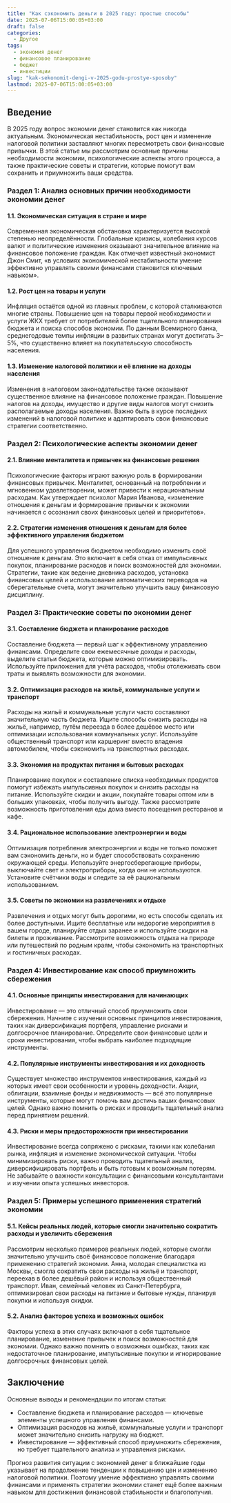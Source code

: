 ```yaml
---
title: "Как сэкономить деньги в 2025 году: простые способы"
date: 2025-07-06T15:00:05+03:00
draft: false
categories:
  - Другое
tags:
  - экономия денег
  - финансовое планирование
  - бюджет
  - инвестиции
slug: "kak-sekonomit-dengi-v-2025-godu-prostye-sposoby"
lastmod: 2025-07-06T15:00:05+03:00
---
```


## Введение

В 2025 году вопрос экономии денег становится как никогда актуальным. Экономическая нестабильность, рост цен и изменение налоговой политики заставляют многих пересмотреть свои финансовые привычки. В этой статье мы рассмотрим основные причины необходимости экономии, психологические аспекты этого процесса, а также практические советы и стратегии, которые помогут вам сохранить и приумножить ваши средства.

### Раздел 1: Анализ основных причин необходимости экономии денег

#### 1.1. Экономическая ситуация в стране и мире

Современная экономическая обстановка характеризуется высокой степенью неопределённости. Глобальные кризисы, колебания курсов валют и политические изменения оказывают значительное влияние на финансовое положение граждан. Как отмечает известный экономист Джон Смит, «в условиях экономической нестабильности умение эффективно управлять своими финансами становится ключевым навыком».

#### 1.2. Рост цен на товары и услуги

Инфляция остаётся одной из главных проблем, с которой сталкиваются многие страны. Повышение цен на товары первой необходимости и услуги ЖКХ требует от потребителей более тщательного планирования бюджета и поиска способов экономии. По данным Всемирного банка, среднегодовые темпы инфляции в развитых странах могут достигать 3–5%, что существенно влияет на покупательскую способность населения.

#### 1.3. Изменение налоговой политики и её влияние на доходы населения

Изменения в налоговом законодательстве также оказывают существенное влияние на финансовое положение граждан. Повышение налогов на доходы, имущество и другие виды налогов могут снизить располагаемые доходы населения. Важно быть в курсе последних изменений в налоговой политике и адаптировать свои финансовые стратегии соответственно.

### Раздел 2: Психологические аспекты экономии денег

#### 2.1. Влияние менталитета и привычек на финансовые решения

Психологические факторы играют важную роль в формировании финансовых привычек. Менталитет, основанный на потреблении и мгновенном удовлетворении, может привести к нерациональным расходам. Как утверждает психолог Мария Иванова, «изменение отношения к деньгам и формирование привычки к экономии начинается с осознания своих финансовых целей и приоритетов».

#### 2.2. Стратегии изменения отношения к деньгам для более эффективного управления бюджетом

Для успешного управления бюджетом необходимо изменить своё отношение к деньгам. Это включает в себя отказ от импульсивных покупок, планирование расходов и поиск возможностей для экономии. Стратегии, такие как ведение дневника расходов, установка финансовых целей и использование автоматических переводов на сберегательные счета, могут значительно улучшить вашу финансовую дисциплину.

### Раздел 3: Практические советы по экономии денег

#### 3.1. Составление бюджета и планирование расходов

Составление бюджета — первый шаг к эффективному управлению финансами. Определите свои ежемесячные доходы и расходы, выделите статьи бюджета, которые можно оптимизировать. Используйте приложения для учёта расходов, чтобы отслеживать свои траты и выявлять возможности для экономии.

#### 3.2. Оптимизация расходов на жильё, коммунальные услуги и транспорт

Расходы на жильё и коммунальные услуги часто составляют значительную часть бюджета. Ищите способы снизить расходы на жильё, например, путём переезда в более дешёвое место или оптимизации использования коммунальных услуг. Используйте общественный транспорт или каршеринг вместо владения автомобилем, чтобы сэкономить на транспортных расходах.

#### 3.3. Экономия на продуктах питания и бытовых расходах

Планирование покупок и составление списка необходимых продуктов помогут избежать импульсивных покупок и снизить расходы на питание. Используйте скидки и акции, покупайте товары оптом или в больших упаковках, чтобы получить выгоду. Также рассмотрите возможность приготовления еды дома вместо посещения ресторанов и кафе.

#### 3.4. Рациональное использование электроэнергии и воды

Оптимизация потребления электроэнергии и воды не только поможет вам сэкономить деньги, но и будет способствовать сохранению окружающей среды. Используйте энергосберегающие приборы, выключайте свет и электроприборы, когда они не используются. Установите счётчики воды и следите за её рациональным использованием.

#### 3.5. Советы по экономии на развлечениях и отдыхе

Развлечения и отдых могут быть дорогими, но есть способы сделать их более доступными. Ищите бесплатные или недорогие мероприятия в вашем городе, планируйте отдых заранее и используйте скидки на билеты и проживание. Рассмотрите возможность отдыха на природе или путешествий по родным краям, чтобы сэкономить на транспортных и гостиничных расходах.

### Раздел 4: Инвестирование как способ приумножить сбережения

#### 4.1. Основные принципы инвестирования для начинающих

Инвестирование — это отличный способ приумножить свои сбережения. Начните с изучения основных принципов инвестирования, таких как диверсификация портфеля, управление рисками и долгосрочное планирование. Определите свои финансовые цели и сроки инвестирования, чтобы выбрать наиболее подходящие инструменты.

#### 4.2. Популярные инструменты инвестирования и их доходность

Существует множество инструментов инвестирования, каждый из которых имеет свои особенности и уровень доходности. Акции, облигации, взаимные фонды и недвижимость — всё это популярные инструменты, которые могут помочь вам достичь ваших финансовых целей. Однако важно помнить о рисках и проводить тщательный анализ перед принятием решений.

#### 4.3. Риски и меры предосторожности при инвестировании

Инвестирование всегда сопряжено с рисками, такими как колебания рынка, инфляция и изменение экономической ситуации. Чтобы минимизировать риски, важно проводить тщательный анализ, диверсифицировать портфель и быть готовым к возможным потерям. Не забывайте о важности консультации с финансовыми консультантами и изучении опыта успешных инвесторов.

### Раздел 5: Примеры успешного применения стратегий экономии

#### 5.1. Кейсы реальных людей, которые смогли значительно сократить расходы и увеличить сбережения

Рассмотрим несколько примеров реальных людей, которые смогли значительно улучшить своё финансовое положение благодаря применению стратегий экономии. Анна, молодая специалистка из Москвы, смогла сократить свои расходы на жильё и транспорт, переехав в более дешёвый район и используя общественный транспорт. Иван, семейный человек из Санкт-Петербурга, оптимизировал свои расходы на питание и бытовые нужды, планируя покупки и используя скидки.

#### 5.2. Анализ факторов успеха и возможных ошибок

Факторы успеха в этих случаях включают в себя тщательное планирование, изменение привычек и поиск возможностей для экономии. Однако важно помнить о возможных ошибках, таких как недостаточное планирование, импульсивные покупки и игнорирование долгосрочных финансовых целей.

## Заключение

Основные выводы и рекомендации по итогам статьи:
- Составление бюджета и планирование расходов — ключевые элементы успешного управления финансами.
- Оптимизация расходов на жильё, коммунальные услуги и транспорт может значительно снизить нагрузку на бюджет.
- Инвестирование — эффективный способ приумножить сбережения, но требует тщательного анализа и управления рисками.

Прогноз развития ситуации с экономией денег в ближайшие годы указывает на продолжение тенденции к повышению цен и изменению налоговой политики. Поэтому умение эффективно управлять своими финансами и применять стратегии экономии станет ещё более важным навыком для достижения финансовой стабильности и благополучия.

